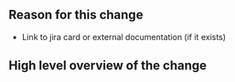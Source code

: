 ## Reason for this change
- Link to jira card or external documentation  (if it exists)

## High level overview of the change

